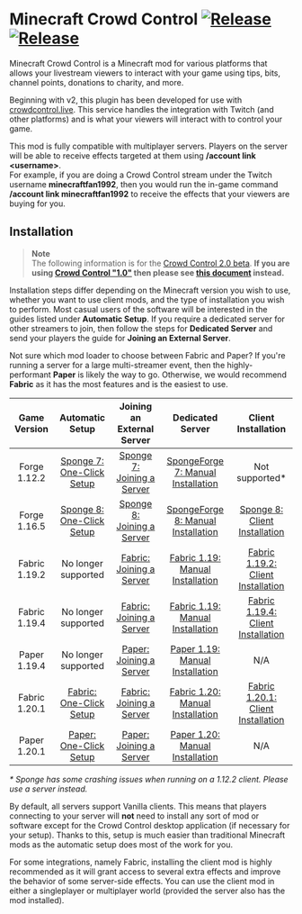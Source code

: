 # Minecraft Crowd Control [![Release](https://img.shields.io/github/v/release/qixils/minecraft-crowdcontrol?label=Release&logo=github)](https://github.com/qixils/minecraft-crowdcontrol/releases/latest) [![Release](https://img.shields.io/github/v/release/qixils/minecraft-crowdcontrol?include_prereleases&label=Pre-Release&logo=github&color=orange)](https://github.com/qixils/minecraft-crowdcontrol/releases)

Minecraft Crowd Control is a Minecraft mod for various platforms that allows your livestream
viewers to interact with your game using tips, bits, channel points, donations to charity, and more.

Beginning with v2, this plugin has been developed for use
with [crowdcontrol.live](https://crowdcontrol.live). This service handles the integration with
Twitch (and other platforms) and is what your viewers will interact with to control your game.

This mod is fully compatible with multiplayer servers. Players on the server will be able to
receive effects targeted at them using **/account link \<username\>**.  
For example, if you are doing a Crowd Control stream under the Twitch username **minecraftfan1992**,
then you would run the in-game command **/account link minecraftfan1992** to receive the effects
that your viewers are buying for you.

## Installation

> **Note**  
> The following information is for the
> [Crowd Control 2.0 beta](https://beta.crowdcontrol.live/).
> **If you are using [Crowd Control "1.0"](https://crowdcontrol.live/) then please see
> [this document](https://github.com/qixils/minecraft-crowdcontrol/tree/legacy#installation)
> instead.**

Installation steps differ depending on the Minecraft version you wish to use, whether you want to
use client mods, and the type of installation you wish to perform. Most casual users of the software
will be interested in the guides listed under **Automatic Setup**. If you require a dedicated server
for other streamers to join, then follow the steps for **Dedicated Server** and send your players
the guide for **Joining an External Server**.

Not sure which mod loader to choose between Fabric and Paper? If you're running a server for a large
multi-streamer event, then the highly-performant **Paper** is likely the way to go. Otherwise, we
would recommend **Fabric** as it has the most features and is the easiest to use.

| Game Version  |                      Automatic Setup                      |                    Joining an External Server                     |                                Dedicated Server                                 |                                Client Installation                                |
|:-------------:|:---------------------------------------------------------:|:-----------------------------------------------------------------:|:-------------------------------------------------------------------------------:|:---------------------------------------------------------------------------------:|
| Forge 1.12.2  | [Sponge 7: One-Click Setup](guides/sponge_7_one_click.md) | [Sponge 7: Joining a Server](guides/sponge_7_joining_a_server.md) |  [SpongeForge 7: Manual Installation](guides/sponge_7_manual_installation.md)   |                                  Not supported*                                   |
| Forge 1.16.5  | [Sponge 8: One-Click Setup](guides/sponge_8_one_click.md) | [Sponge 8: Joining a Server](guides/sponge_8_joining_a_server.md) |  [SpongeForge 8: Manual Installation](guides/sponge_8_manual_installation.md)   |      [Sponge 8: Client Installation](guides/sponge_8_client_installation.md)      |
| Fabric 1.19.2 |                    No longer supported                    |   [Fabric: Joining a Server](guides/fabric_joining_a_server.md)   | [Fabric 1.19: Manual Installation](guides/fabric_1.19.2_manual_installation.md) | [Fabric 1.19.2: Client Installation](guides/fabric_1.19.2_client_installation.md) |
| Fabric 1.19.4 |                    No longer supported                    |   [Fabric: Joining a Server](guides/fabric_joining_a_server.md)   | [Fabric 1.19: Manual Installation](guides/fabric_1.19.4_manual_installation.md) | [Fabric 1.19.4: Client Installation](guides/fabric_1.19.4_client_installation.md) |
| Paper 1.19.4  |                    No longer supported                    |    [Paper: Joining a Server](guides/paper_joining_a_server.md)    |   [Paper 1.19: Manual Installation](guides/paper_1.19_manual_installation.md)   |                                        N/A                                        |
| Fabric 1.20.1 |   [Fabric: One-Click Setup](guides/fabric_one_click.md)   |   [Fabric: Joining a Server](guides/fabric_joining_a_server.md)   | [Fabric 1.20: Manual Installation](guides/fabric_1.20.1_manual_installation.md) | [Fabric 1.20.1: Client Installation](guides/fabric_1.20.1_client_installation.md) |
| Paper 1.20.1  |    [Paper: One-Click Setup](guides/paper_one_click.md)    |    [Paper: Joining a Server](guides/paper_joining_a_server.md)    |   [Paper 1.20: Manual Installation](guides/paper_1.20_manual_installation.md)   |                                        N/A                                        |

_\* Sponge has some crashing issues when running on a 1.12.2 client. Please use a server instead._

By default, all servers support Vanilla clients. This means that players connecting to your server
will **not** need to install any sort of mod or software except for the Crowd Control desktop
application (if necessary for your setup). Thanks to this, setup is much easier than traditional
Minecraft mods as the automatic setup does most of the work for you.

For some integrations, namely Fabric, installing the client mod is highly recommended as it will
grant access to several extra effects and improve the behavior of some server-side effects. You can
use the client mod in either a singleplayer or multiplayer world (provided the server also has the
mod installed).
